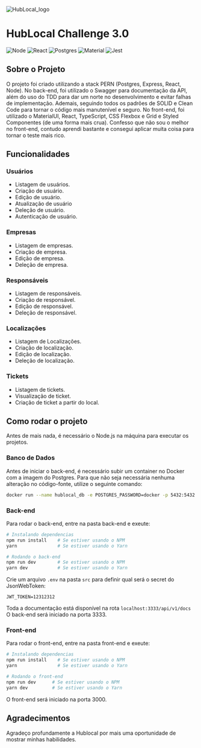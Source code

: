 ![HubLocal_logo](https://hublocal.com.br/wp-content/uploads/2021/03/Logo_Horizontal_Alta_Azul_2-1024x358.png)

# HubLocal Challenge 3.0

![Node](https://img.shields.io/badge/Node.js-43853D?style=for-the-badge&logo=node.js&logoColor=white) ![React](https://img.shields.io/badge/React-20232A?style=for-the-badge&logo=react&logoColor=61DAFB) ![Postgres](https://img.shields.io/badge/PostgreSQL-316192?style=for-the-badge&logo=postgresql&logoColor=white) ![Material](https://img.shields.io/badge/Material--UI-0081CB?style=for-the-badge&logo=material-ui&logoColor=white) ![Jest](https://img.shields.io/badge/Jest-323330?style=for-the-badge&logo=Jest&logoColor=white)

## Sobre o Projeto

O projeto foi criado utilizando a stack PERN (Postgres, Express, React, Node). No back-end, foi utilizado o Swagger para documentação da API, além do uso do TDD para dar um norte no desenvolvimento e evitar falhas de implementação. Ademais, seguindo todos os padrões de SOLID e Clean Code para tornar o código mais manutenível e seguro.
No front-end, foi utilizado o MaterialUI, React, TypeScript, CSS Flexbox e Grid e Styled Componentes (de uma forma mais crua). Confesso que não sou o melhor no front-end, contudo aprendi bastante e consegui aplicar muita coisa para tornar o teste mais rico.

## Funcionalidades

### Usuários

- Listagem de usuários.
- Criação de usuário.
- Edição de usuário.
- Atualização de usuário
- Deleção de usuário.
- Autenticação de usuário.

### Empresas

- Listagem de empresas.
- Criação de empresa.
- Edição de empresa.
- Deleção de empresa.

### Responsáveis

- Listagem de responsáveis.
- Criação de responsável.
- Edição de responsável.
- Deleção de responsável.

### Localizações

- Listagem de Localizações.
- Criação de localização.
- Edição de localização.
- Deleção de localização.

### Tickets

- Listagem de tickets.
- Visualização de ticket.
- Criação de ticket a partir do local.

## Como rodar o projeto

Antes de mais nada, é necessário o Node.js na máquina para executar os projetos.

### Banco de Dados

Antes de iniciar o back-end, é necessário subir um container no Docker com a imagem do Postgres. Para que não seja necessária nenhuma alteração no código-fonte, utilize o seguinte comando:

```bash
docker run --name hublocal_db -e POSTGRES_PASSWORD=docker -p 5432:5432 -d postgres
```

### Back-end

Para rodar o back-end, entre na pasta back-end e exeute:

```bash
# Instalando dependencias
npm run install    # Se estiver usando o NPM
yarn               # Se estiver usando o Yarn

# Rodando o back-end
npm run dev        # Se estiver usando o NPM
yarn dev           # Se estiver usando o Yarn
```

Crie um arquivo `.env` na pasta `src` para definir qual será o secret do JsonWebToken:

```
JWT_TOKEN=12312312
```

Toda a documentação está disponível na rota `localhost:3333/api/v1/docs`
O back-end será iniciado na porta 3333.

### Front-end

Para rodar o front-end, entre na pasta front-end e exeute:

```bash
# Instalando dependencias
npm run install    # Se estiver usando o NPM
yarn               # Se estiver usando o Yarn

# Rodando o front-end
npm run dev      # Se estiver usando o NPM
yarn dev         # Se estiver usando o Yarn
```

O front-end será iniciado na porta 3000.

## Agradecimentos

Agradeço profundamente a Hublocal por mais uma oportunidade de mostrar minhas habilidades.

